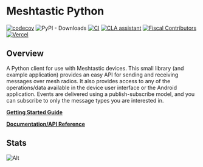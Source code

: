 # Meshtastic Python

[![codecov](https://codecov.io/gh/meshtastic/Meshtastic-python/branch/master/graph/badge.svg?token=TIWPJL73KV)](https://codecov.io/gh/meshtastic/Meshtastic-python)
![PyPI - Downloads](https://img.shields.io/pypi/dm/meshtastic)
[![CI](https://img.shields.io/github/workflow/status/meshtastic/Meshtastic-python/CI?label=actions&logo=github&color=yellow)](https://github.com/meshtastic/Meshtastic-python/actions/workflows/ci.yml)
[![CLA assistant](https://cla-assistant.io/readme/badge/meshtastic/Meshtastic-python)](https://cla-assistant.io/meshtastic/Meshtastic-python)
[![Fiscal Contributors](https://opencollective.com/meshtastic/tiers/badge.svg?label=Fiscal%20Contributors&color=deeppink)](https://opencollective.com/meshtastic/)
[![Vercel](https://img.shields.io/static/v1?label=Powered%20by&message=Vercel&style=flat&logo=vercel&color=000000)](https://vercel.com?utm_source=meshtastic&utm_campaign=oss)

## Overview

A Python client for use with Meshtastic devices.
This small library (and example application) provides an easy API for sending and receiving messages over mesh radios.
It also provides access to any of the operations/data available in the device user interface or the Android application.
Events are delivered using a publish-subscribe model, and you can subscribe to only the message types you are interested in.


**[Getting Started Guide](https://meshtastic.org/docs/software/python/python-installation)**

**[Documentation/API Reference](https://python.meshtastic.org/)**


## Stats

![Alt](https://repobeats.axiom.co/api/embed/3d64492daee3a603497071b45e6cdb81d9b2d421.svg "Repobeats analytics image")
